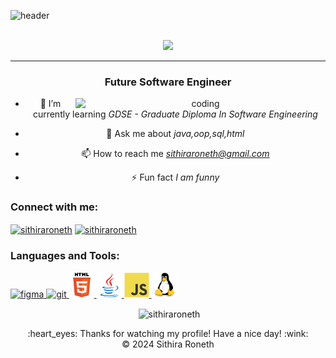 ![header](https://user-images.githubusercontent.com/59575502/127335491-fdba1874-e943-4d3c-ab8c-678ffe22f8b8.png)

<div align="center">
<br>
    <img src="https://readme-typing-svg.herokuapp.com?font=Quicksand&color=387ADF&size=50&center=true&vCenter=true&height=60&width=618&lines=Hi,+I'm+SITHIRA+RONETH+;Welcome+to+My+Profile!"
</div>
<hr>

 <h3 align="center">Future Software Engineer</h3>

<img align="right" alt="coding" width="400" src="https://cdn.dribbble.com/users/1162077/screenshots/3848914/programmer.gif">

- 🌱 I’m currently learning *GDSE - Graduate Diploma In Software Engineering*

- 💬 Ask me about *java,oop,sql,html*

- 📫 How to reach me *sithiraroneth@gmail.com*

- ⚡ Fun fact *I am funny*

<h3 align="left">Connect with me:</h3>
<p align="left">
<a href="https://www.instagram.com/sithira_roneth/" target="blank"><img align="center" src="https://upload.wikimedia.org/wikipedia/commons/e/e7/Instagram_logo_2016.svg" alt="sithiraroneth" height="30" width="30" /></a>
<a href="https://www.linkedin.com/in/sithira-roneth-470aa4242/" target="blank"><img align="center" src="https://upload.wikimedia.org/wikipedia/commons/thumb/f/f8/LinkedIn_icon_circle.svg/2048px-LinkedIn_icon_circle.svg.png" alt="sithiraroneth" height="30" width="30" /></a>
</p>

<h3 align="left">Languages and Tools:</h3>
<p align="left"> <a href=https://www.figma.com/files/user/1273942702638735278?fuid=1273942702638735278 target="_blank" rel="noreferrer"> <img src="https://www.vectorlogo.zone/logos/figma/figma-icon.svg" alt="figma" width="40" height="40"/> </a> <a href="https://git-scm.com/" target="_blank" rel="noreferrer"> <img src="https://www.vectorlogo.zone/logos/git-scm/git-scm-icon.svg" alt="git" width="40" height="40"/> </a> <a href="https://www.w3.org/html/" target="_blank" rel="noreferrer"> <img src="https://raw.githubusercontent.com/devicons/devicon/master/icons/html5/html5-original-wordmark.svg" alt="html5" width="40" height="40"/> </a> <a href="https://www.java.com" target="_blank" rel="noreferrer"> <img src="https://raw.githubusercontent.com/devicons/devicon/master/icons/java/java-original.svg" alt="java" width="40" height="40"/> </a> <a href="https://developer.mozilla.org/en-US/docs/Web/JavaScript" target="_blank" rel="noreferrer"> <img src="https://raw.githubusercontent.com/devicons/devicon/master/icons/javascript/javascript-original.svg" alt="javascript" width="40" height="40"/> </a> <a href="https://www.linux.org/" target="_blank" rel="noreferrer"> <img src="https://raw.githubusercontent.com/devicons/devicon/master/icons/linux/linux-original.svg" alt="linux" width="40" height="40"/> </a> </p>

<p>&nbsp;<img align="center" src="https://github-readme-stats.vercel.app/api?username=SithiraRoneth&show_icons=true&locale=en" alt="sithiraroneth" /></p>


<div align="center">
  :heart_eyes: Thanks for watching my profile! Have a nice day! :wink: <br/>
  &copy; 2024 Sithira Roneth
</div>
